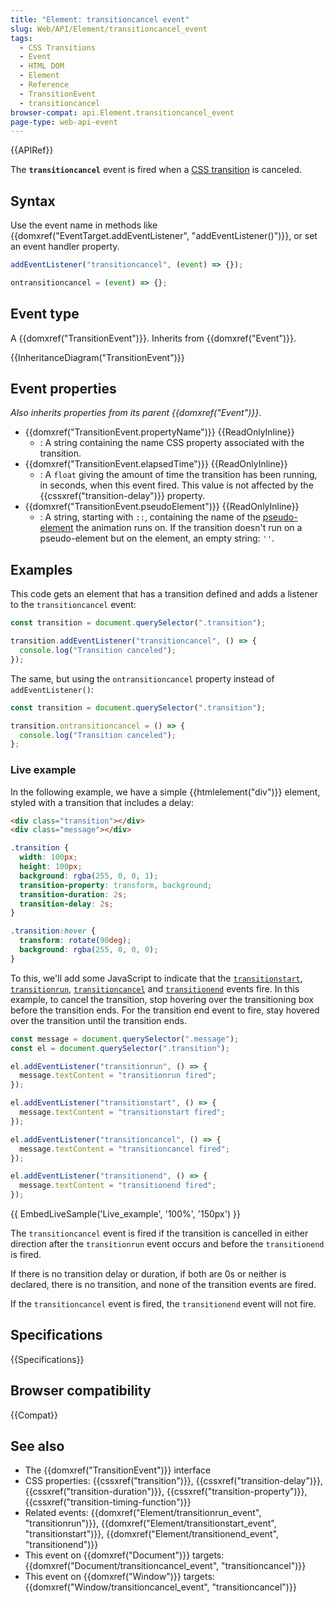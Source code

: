 ```yaml
---
title: "Element: transitioncancel event"
slug: Web/API/Element/transitioncancel_event
tags:
  - CSS Transitions
  - Event
  - HTML DOM
  - Element
  - Reference
  - TransitionEvent
  - transitioncancel
browser-compat: api.Element.transitioncancel_event
page-type: web-api-event
---
```


{{APIRef}}

The **`transitioncancel`** event is fired when a [CSS transition](/en-US/docs/Web/CSS/CSS_Transitions/Using_CSS_transitions) is canceled.

## Syntax

Use the event name in methods like {{domxref("EventTarget.addEventListener", "addEventListener()")}}, or set an event handler property.

```js
addEventListener("transitioncancel", (event) => {});

ontransitioncancel = (event) => {};
```

## Event type

A {{domxref("TransitionEvent")}}. Inherits from {{domxref("Event")}}.

{{InheritanceDiagram("TransitionEvent")}}

## Event properties

_Also inherits properties from its parent {{domxref("Event")}}_.

- {{domxref("TransitionEvent.propertyName")}} {{ReadOnlyInline}}
  - : A string containing the name CSS property associated with the transition.
- {{domxref("TransitionEvent.elapsedTime")}} {{ReadOnlyInline}}
  - : A `float` giving the amount of time the transition has been running, in seconds, when this event fired. This value is not affected by the {{cssxref("transition-delay")}} property.
- {{domxref("TransitionEvent.pseudoElement")}} {{ReadOnlyInline}}
  - : A string, starting with `::`, containing the name of the [pseudo-element](/en-US/docs/Web/CSS/Pseudo-elements) the animation runs on. If the transition doesn't run on a pseudo-element but on the element, an empty string: `''`.

## Examples

This code gets an element that has a transition defined and adds a listener to the `transitioncancel` event:

```js
const transition = document.querySelector(".transition");

transition.addEventListener("transitioncancel", () => {
  console.log("Transition canceled");
});
```

The same, but using the `ontransitioncancel` property instead of `addEventListener()`:

```js
const transition = document.querySelector(".transition");

transition.ontransitioncancel = () => {
  console.log("Transition canceled");
};
```

### Live example

In the following example, we have a simple {{htmlelement("div")}} element, styled with a transition that includes a delay:

```html
<div class="transition"></div>
<div class="message"></div>
```

```css
.transition {
  width: 100px;
  height: 100px;
  background: rgba(255, 0, 0, 1);
  transition-property: transform, background;
  transition-duration: 2s;
  transition-delay: 2s;
}

.transition:hover {
  transform: rotate(90deg);
  background: rgba(255, 0, 0, 0);
}
```

To this, we'll add some JavaScript to indicate that the [`transitionstart`](/en-US/docs/Web/API/Element/transitionstart_event), [`transitionrun`](/en-US/docs/Web/API/Element/transitionrun_event), [`transitioncancel`](/en-US/docs/Web/API/Window/transitioncancel_event) and [`transitionend`](/en-US/docs/Web/API/Window/transitionend_event) events fire. In this example, to cancel the transition, stop hovering over the transitioning box before the transition ends. For the transition end event to fire, stay hovered over the transition until the transition ends.

```js
const message = document.querySelector(".message");
const el = document.querySelector(".transition");

el.addEventListener("transitionrun", () => {
  message.textContent = "transitionrun fired";
});

el.addEventListener("transitionstart", () => {
  message.textContent = "transitionstart fired";
});

el.addEventListener("transitioncancel", () => {
  message.textContent = "transitioncancel fired";
});

el.addEventListener("transitionend", () => {
  message.textContent = "transitionend fired";
});
```

{{ EmbedLiveSample('Live_example', '100%', '150px') }}

The `transitioncancel` event is fired if the transition is cancelled in either direction after the `transitionrun` event occurs and before the `transitionend` is fired.

If there is no transition delay or duration, if both are 0s or neither is declared, there is no transition, and none of the transition events are fired.

If the `transitioncancel` event is fired, the `transitionend` event will not fire.

## Specifications

{{Specifications}}

## Browser compatibility

{{Compat}}

## See also

- The {{domxref("TransitionEvent")}} interface
- CSS properties: {{cssxref("transition")}}, {{cssxref("transition-delay")}}, {{cssxref("transition-duration")}}, {{cssxref("transition-property")}}, {{cssxref("transition-timing-function")}}
- Related events: {{domxref("Element/transitionrun_event", "transitionrun")}}, {{domxref("Element/transitionstart_event", "transitionstart")}}, {{domxref("Element/transitionend_event", "transitionend")}}
- This event on {{domxref("Document")}} targets: {{domxref("Document/transitioncancel_event", "transitioncancel")}}
- This event on {{domxref("Window")}} targets: {{domxref("Window/transitioncancel_event", "transitioncancel")}}
